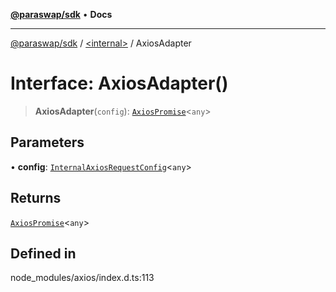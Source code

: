 [**@paraswap/sdk**](../../README.md) • **Docs**

***

[@paraswap/sdk](../../globals.md) / [\<internal\>](../README.md) / AxiosAdapter

# Interface: AxiosAdapter()

> **AxiosAdapter**(`config`): [`AxiosPromise`](../type-aliases/AxiosPromise.md)\<`any`\>

## Parameters

• **config**: [`InternalAxiosRequestConfig`](InternalAxiosRequestConfig.md)\<`any`\>

## Returns

[`AxiosPromise`](../type-aliases/AxiosPromise.md)\<`any`\>

## Defined in

node\_modules/axios/index.d.ts:113
